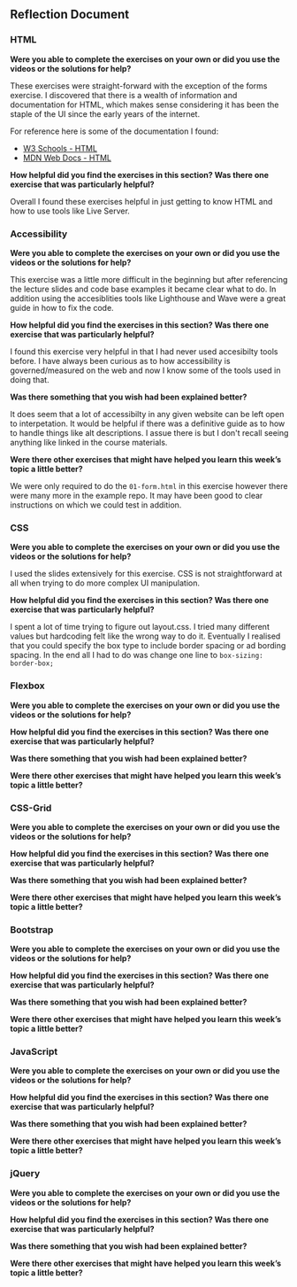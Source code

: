 ## Reflection Document

### HTML

**Were you able to complete the exercises on your own or did you use the
videos or the solutions for help?**

These exercises were straight-forward with the exception of the forms exercise. I discovered that there is a wealth of information and documentation for HTML, which makes sense considering it has been the staple of the UI since the early years of the internet.

For reference here is some of the documentation I found:

- [W3 Schools - HTML](https://www.w3schools.com/html/html_forms.asp)
- [MDN Web Docs - HTML](https://developer.mozilla.org/en-US/docs/Web/HTML/Element/datalist)

**How helpful did you find the exercises in this section? Was there one
exercise that was particularly helpful?**

Overall I found these exercises helpful in just getting to know HTML and how to use tools like Live Server.

### Accessibility

**Were you able to complete the exercises on your own or did you use the
videos or the solutions for help?**

This exercise was a little more difficult in the beginning but after referencing the lecture slides and code base examples it became clear what to do. In addition using the accesiblities tools like Lighthouse and Wave were a great guide in how to fix the code.

**How helpful did you find the exercises in this section? Was there one
exercise that was particularly helpful?**

I found this exercise very helpful in that I had never used accesibilty tools before. I have always been curious as to how accessibility is governed/measured on the web and now I know some of the tools used in doing that.

**Was there something that you wish had been explained better?**

It does seem that a lot of accessibilty in any given website can be left open to interpetation. It would be helpful if there was a definitive guide as to how to handle things like alt descriptions. I assue there is but I don't recall seeing anything like linked in the course materials.

**Were there other exercises that might have helped you learn this week’s
topic a little better?**

We were only required to do the `01-form.html` in this exercise however there were many more in the example repo. It may have been good to clear instructions on which we could test in addition.

### CSS

**Were you able to complete the exercises on your own or did you use the
videos or the solutions for help?**

I used the slides extensively for this exercise. CSS is not straightforward at all when trying to do more complex UI manipulation.

**How helpful did you find the exercises in this section? Was there one
exercise that was particularly helpful?**

I spent a lot of time trying to figure out layout.css. I tried many different values but hardcoding felt like the wrong way to do it. Eventually I realised that you could specify the box type to include border spacing or ad bording spacing. In the end all I had to do was change one line to `box-sizing: border-box;`

### Flexbox

**Were you able to complete the exercises on your own or did you use the
videos or the solutions for help?**

**How helpful did you find the exercises in this section? Was there one
exercise that was particularly helpful?**

**Was there something that you wish had been explained better?**

**Were there other exercises that might have helped you learn this week’s
topic a little better?**

### CSS-Grid

**Were you able to complete the exercises on your own or did you use the
videos or the solutions for help?**

**How helpful did you find the exercises in this section? Was there one
exercise that was particularly helpful?**

**Was there something that you wish had been explained better?**

**Were there other exercises that might have helped you learn this week’s
topic a little better?**

### Bootstrap

**Were you able to complete the exercises on your own or did you use the
videos or the solutions for help?**

**How helpful did you find the exercises in this section? Was there one
exercise that was particularly helpful?**

**Was there something that you wish had been explained better?**

**Were there other exercises that might have helped you learn this week’s
topic a little better?**

### JavaScript

**Were you able to complete the exercises on your own or did you use the
videos or the solutions for help?**

**How helpful did you find the exercises in this section? Was there one
exercise that was particularly helpful?**

**Was there something that you wish had been explained better?**

**Were there other exercises that might have helped you learn this week’s
topic a little better?**

### jQuery

**Were you able to complete the exercises on your own or did you use the
videos or the solutions for help?**

**How helpful did you find the exercises in this section? Was there one
exercise that was particularly helpful?**

**Was there something that you wish had been explained better?**

**Were there other exercises that might have helped you learn this week’s
topic a little better?**
